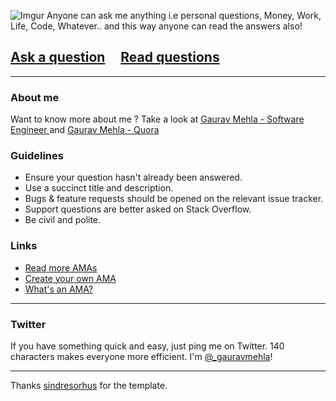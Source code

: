 ![Imgur](http://i.imgur.com/JTisZUF.png)
Anyone can ask me anything i.e personal questions, Money, Work, Life, Code, Whatever.. and this way anyone can read the answers also!

## [Ask a question](../../issues/new) &nbsp;&nbsp;&nbsp; [Read questions](../../issues?utf8=%E2%9C%93&q=is%3Aissue%20is%3Aclosed%20sort%3Aupdated-desc%20-label%3Ahidden)

---
### About me
Want to know more about me ? Take a look at [Gaurav Mehla - Software Engineer ](https://www.mehla.in) and [Gaurav Mehla - Quora ](https://www.quora.com/profile/GauravMehla)

### Guidelines

- Ensure your question hasn't already been answered.
- Use a succinct title and description.
- Bugs & feature requests should be opened on the relevant issue tracker.
- Support questions are better asked on Stack Overflow.
- Be civil and polite.

### Links

- [Read more AMAs](https://github.com/sindresorhus/amas)
- [Create your own AMA](https://github.com/sindresorhus/amas/blob/master/create-ama.md)
- [What's an AMA?](https://en.wikipedia.org/wiki/Reddit#IAmA_and_AMA)

---
### Twitter

If you have something quick and easy, just ping me on Twitter. 140 characters makes everyone more efficient. I'm [@_gauravmehla](https://twitter.com/_gauravmehla)!

---

Thanks [sindresorhus](https://github.com/sindresorhus/ama) for the template.
